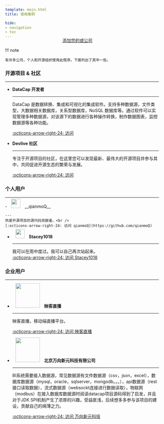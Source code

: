 ```yaml
---
template: main.html
title: 使用案例

hide:
- navigation
- toc
---
```


<style>
.md-typeset h1 {
  text-align: center;
  font-weight: 1000;
}
</style>

<div class="font-center" style="text-align: center; margin-top: -20px; margin-left: -30px;">
  <a href="https://github.com/devlive-community/datacap/blob/dev/docs/docs/powered_by.md"> <i class="fa fa-plus"> </i> 添加您的或公司</a>
</div>

!!! note

    有许多公司，个人和开源组织使用此程序。下面列出了其中一些。

### 开源项目 & 社区

---

<div class="grid cards" markdown>

- __DataCap 开发者__

    ---
    
    DataCap 是数据转换、集成和可视化的集成软件。支持多种数据源，文件类型，大数据相关数据库，关系型数据库，NoSQL 数据库等。通过软件可以实现管理多种数据源，对该源下的数据进行各种操作转换，制作数据图表，监控数据源等各种功能。 
    
    [:octicons-arrow-right-24: 访问](https://github.com/EdurtIO/datacap)

- __Devlive 社区__

    ---

    专注于开源项目的社区，在这里您可以发现最新、最伟大的开源项目并参与其中，共同促进开源生态的繁荣与发展。

    [:octicons-arrow-right-24: 访问](https://devlive.org)

</div>

### 个人用户

---

<div class="grid cards" markdown>
- <img src="https://avatars.githubusercontent.com/u/20521442?v=4" width="30" style="margin: -10px 10px;" /> __qianmoQ__

    ---
    热爱开源项目的源代码贡献者。<br />
    [:octicons-arrow-right-24: 访问 qianmoQ](https://github.com/qianmoQ)

- <img src="https://avatars.githubusercontent.com/u/20924820?v=4" width="30" style="margin: -10px 10px;" /> __<span>Stacey1018</span>__

    ---
    我可以在雨中度过。我可以自己再次站起来。<br />
    [:octicons-arrow-right-24: 访问 Stacey1018](https://github.com/Stacey1018)
</div>

### 企业用户

---

<div class="grid cards" markdown>

- <img src="https://img.ikstatic.cn/MTYwNDg4NzIzMzcxOSM2OTgjcG5n.png" width="80" style="margin: -3px 10px;" /> __映客直播__

    ---
  
    映客直播，移动端直播平台。

    [:octicons-arrow-right-24: 访问 映客直播](https://inke.cn/)

- <img src="http://www.newu.com.cn/Upload/Logo/Logo2021.png" width="80" style="margin: -3px 10px;" /> __北京万向新元科技有限公司__

    ---

    BI系统需要接入数据源，常见数据源有文件数据源（csv，json，excel），数据库数据源（mysql，oracle，sqlserver，mongodb。。。），api数据源（rest接口读取数据），流式数据源（websockt连接进行数据读取），物联网（modbus）在接入数据库数据源时阅读datacap项目源码得到了启发，并且对于JDK SPI机制产生了浓厚的兴趣，受益匪浅，后续想多多参与该项目的建设，贡献自己的绵薄之力。

    [:octicons-arrow-right-24: 访问 万向新元科技](http://www.newu.com.cn/)

</div>
